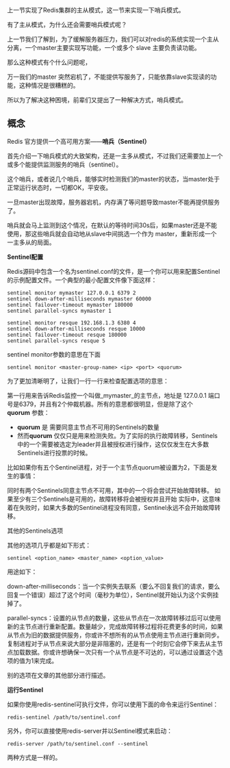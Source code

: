 
上一节实现了Redis集群的主从模式，这一节来实现一下哨兵模式。

有了主从模式，为什么还会需要哨兵模式呢？

上一节我们了解到，为了缓解服务器压力，我们可以对redis的系统实现一个主从分离，一个master主要实现写功能，一个或多个 slave 主要负责读功能。

那么这种模式有个什么问题呢，

万一我们的master 突然宕机了，不能提供写服务了，只能依靠slave实现读的功能，这种情况是很糟糕的。

所以为了解决这种困境，前辈们又提出了一种解决方式，哨兵模式。



## 概念

Redis 官方提供一个高可用方案——**哨兵（Sentinel）**

首先介绍一下哨兵模式的大致架构，还是一主多从模式，不过我们还需要加上一个或多个能提供监测服务的哨兵（sentinel）。

这个哨兵，或者说几个哨兵，能够实时检测我们的master的状态，当master处于正常运行状态时，一切都OK，平安夜。

一旦master出现故障，服务器宕机，内存满了等问题导致master不能再提供服务了。

哨兵就会马上监测到这个情况，在默认的等待时间30s后，如果master还是不能使用，那这些哨兵就会自动地从slave中间挑选一个作为 master，重新形成一个 一主多从的局面。



**Sentinel配置**

Redis源码中包含一个名为sentinel.conf的文件，是一个你可以用来配置Sentinel的示例配置文件。一个典型的最小配置文件像下面这样：

```
sentinel monitor mymaster 127.0.0.1 6379 2
sentinel down-after-milliseconds mymaster 60000
sentinel failover-timeout mymaster 180000
sentinel parallel-syncs mymaster 1

sentinel monitor resque 192.168.1.3 6380 4
sentinel down-after-milliseconds resque 10000
sentinel failover-timeout resque 180000
sentinel parallel-syncs resque 5
```

sentinel monitor参数的意思在下面

```
sentinel monitor <master-group-name> <ip> <port> <quorum>
```

为了更加清晰明了，让我们一行一行来检查配置选项的意思：

第一行用来告诉Redis监控一个叫做_mymaster_的主节点，地址是 127.0.0.1 端口号是6379，并且有2个仲裁机器。所有的意思都很明显，但是除了这个**quorum** 参数：

- **quorum** 是 需要同意主节点不可用的Sentinels的数量
- 然而**quorum** 仅仅只是用来检测失败。为了实际的执行故障转移，Sentinels中的一个需要被选定为leader并且被授权进行操作，这仅仅发生在大多数Sentinels进行投票的时候。


比如如果你有五个Sentinel进程，对于一个主节点quorum被设置为2，下面是发生的事情：

同时有两个Sentinels同意主节点不可用，其中的一个将会尝试开始故障转移。
如果至少有三个Sentinels是可用的，故障转移将会被授权并且开始
实际中，这意味着在失败时，如果大多数的Sentinel进程没有同意，Sentinel永远不会开始故障转移。



其他的Sentinels选项

其他的选项几乎都是如下形式：

```
sentinel <option_name> <master_name> <option_value>
```
用途如下：

down-after-milliseconds：当一个实例失去联系（要么不回复我们的请求，要么回复一个错误）超过了这个时间（毫秒为单位），Sentinel就开始认为这个实例挂掉了。

parallel-syncs：设置的从节点的数量，这些从节点在一次故障转移过后可以使用新的主节点进行重新配置。数量越少，完成故障转移过程将花费更多的时间，如果从节点为旧的数据提供服务，你或许不想所有的从节点使用主节点进行重新同步。复制进程对于从节点来说大部分是非阻塞的，还是有一个时刻它会停下来去从主节点加载数据。你或许想确保一次只有一个从节点是不可达的，可以通过设置这个选项的值为1来完成。

别的选项在文章的其他部分进行描述。





**运行Sentinel**

如果你使用redis-sentinel可执行文件，你可以使用下面的命令来运行Sentinel：

```
redis-sentinel /path/to/sentinel.conf
```

另外，你可以直接使用redis-server并以Sentinel模式来启动：

```
redis-server /path/to/sentinel.conf --sentinel
```

两种方式是一样的。











